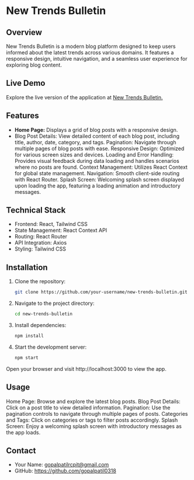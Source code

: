# New Trends Bulletin

## Overview

New Trends Bulletin is a modern blog platform designed to keep users informed about the latest trends across various domains. It features a responsive design, intuitive navigation, and a seamless user experience for exploring blog content.

## Live Demo
Explore the live version of the application at [New Trends Bulletin.](https://new-trends-bulletin.vercel.app)

## Features

- **Home Page:** Displays a grid of blog posts with a responsive design.
- Blog Post Details: View detailed content of each blog post, including title, author, date, category, and tags.
Pagination: Navigate through multiple pages of blog posts with ease.
Responsive Design: Optimized for various screen sizes and devices.
Loading and Error Handling: Provides visual feedback during data loading and handles scenarios where no posts are found.
Context Management: Utilizes React Context for global state management.
Navigation: Smooth client-side routing with React Router.
Splash Screen: Welcoming splash screen displayed upon loading the app, featuring a loading animation and introductory messages.

## Technical Stack

- Frontend: React, Tailwind CSS
- State Management: React Context API
- Routing: React Router
- API Integration: Axios
- Styling: Tailwind CSS


## Installation

1. Clone the repository:
    ```sh
   git clone https://github.com/your-username/new-trends-bulletin.git

2. Navigate to the project directory:
    ```sh
    cd new-trends-bulletin

3. Install dependencies:
    ```sh
    npm install
4. Start the development server:
    ```sh
    npm start
Open your browser and visit http://localhost:3000 to view the app.


## Usage

Home Page: Browse and explore the latest blog posts.
Blog Post Details: Click on a post title to view detailed information.
Pagination: Use the pagination controls to navigate through multiple pages of posts.
Categories and Tags: Click on categories or tags to filter posts accordingly.
Splash Screen: Enjoy a welcoming splash screen with introductory messages as the app loads.

## Contact
- Your Name: gopalpatilrcpit@gmail.com
- GitHub: https://github.com/gopalpatil0318
